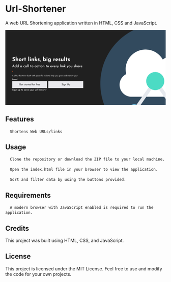 # Url-Shortener
A web URL Shortening application written in HTML, CSS and JavaScript.

![Table preview](https://github.com/Harkanni/Url-Shortener/blob/main/assets/images/SS_URL_SHORTENER.png)

##  Features

      Shortens Web URLs/links

##  Usage

      Clone the repository or download the ZIP file to your local machine.
      
      Open the index.html file in your browser to view the application.
      
      Sort and filter data by using the buttons provided.

##  Requirements
      A modern browser with JavaScript enabled is required to run the application.

##  Credits

This project was built using HTML, CSS, and JavaScript.
##  License

This project is licensed under the MIT License. Feel free to use and modify the code for your own projects.
